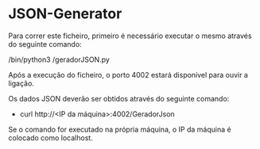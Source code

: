 # JSON-Generator


Para correr este ficheiro, primeiro é necessário executar o mesmo através do seguinte comando:


/bin/python3 <path do ficheiro>/geradorJSON.py


Após a execução do ficheiro, o porto 4002 estará disponível para ouvir a ligação. 



Os dados JSON deverão ser obtidos através do seguinte comando:


- curl http://<IP da máquina>:4002/GeradorJson


Se o comando for executado na própria máquina, o IP da máquina é colocado como localhost.